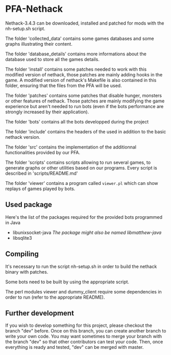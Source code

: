 PFA-Nethack
===========

Nethack-3.4.3 can be downloaded, installed and patched for mods with the
nh-setup.sh script.

The folder 'collected_data' contains some games databases and some graphs
illustrating their content.

The folder 'database_details' contains more informations about the database used
to store all the games details.

The folder 'install' contains some patches needed to work with this modified
version of nethack, those patches are mainly adding hooks in the game. A
modified version of nethack's Makefile is also contained in this folder,
ensuring that the files from the PFA will be used.

The folder 'patches' contains some patches that disable hunger, monsters or
other features of nethack. Those patches are mainly modifying the game
experience but aren't needed to run bots (even if the bots performance are
strongly increased by their application).

The folder 'bots' contains all the bots developped during the project

The folder 'include' contains the headers of the used in addition to the basic
nethack version.

The folder 'src' contains the implementation of the additionnal functionalities
provided by our PFA.

The folder 'scripts' contains scripts allowing to run several games, to generate
graphs or other utilities based on our programs. Every script is described in
'scripts/README.md'

The folder 'viewer' contains a program called `viewer.pl` which can show
replays of games played by bots.


## Used package

Here's the list of the packages required for the provided bots programmed in Java
* libunixsocket-java _The package might also be named libmatthew-java_
* libsqlite3


## Compiling

It's necessary to run the script nh-setup.sh in order to build the nethack
binary with patches.

Some bots need to be built by using the appropriate script.

The perl modules viewer and dummy_client require some dependencies in order to
run (refer to the appropriate README).


## Further development

If you wish to develop something for this project, please checkout the branch
"dev" before. Once on this branch, you can create another branch to write your
own code. You may want sometimes to merge your branch with the branch "dev" so
that other contributors can test your code. Then, once everything is ready and
tested, "dev" can be merged with master.

